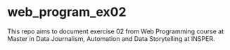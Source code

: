 # web_program_ex02
This repo aims to document exercise 02 from Web Programming course at Master in Data Journalism, Automation and Data Storytelling at INSPER.
